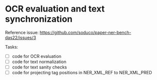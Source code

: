 # OCR evaluation and text synchronization

Reference issue: https://github.com/soduco/paper-ner-bench-das22/issues/3

Tasks:
- [ ] code for OCR evaluation
- [ ] code for text normalization
- [ ] code for text sanity checks
- [ ] code for projecting tag positions in NER_XML_REF to NER_XML_PRED

